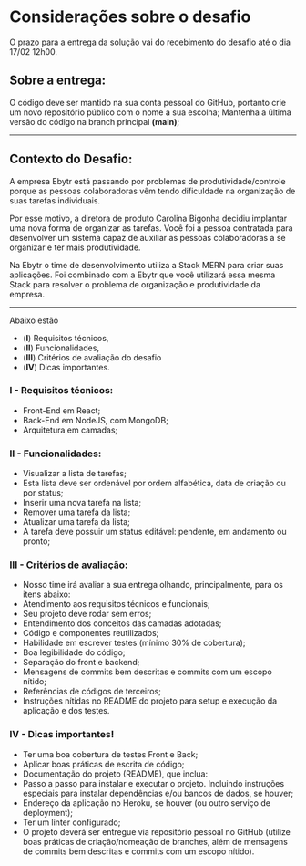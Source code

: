 
# Considerações sobre o desafio

O prazo para a entrega da solução vai do recebimento do desafio até o dia 17/02 12h00.


## Sobre a entrega:

O código deve ser mantido na sua conta pessoal do GitHub, portanto crie um novo repositório público com o nome a sua escolha;
Mantenha a última versão do código na branch principal **(main)**;

___

## Contexto do Desafio:
A empresa Ebytr está passando por problemas de produtividade/controle porque as pessoas colaboradoras vêm tendo dificuldade na organização de suas tarefas individuais. 

Por esse motivo, a diretora de produto Carolina Bigonha decidiu implantar uma nova forma de organizar as tarefas.
Você foi a pessoa contratada para desenvolver um sistema capaz de auxiliar as pessoas colaboradoras a se organizar e ter mais produtividade.


Na Ebytr o time de desenvolvimento utiliza a Stack MERN para criar suas aplicações. Foi combinado com a Ebytr que você utilizará essa mesma Stack para resolver o problema de organização e produtividade da empresa.

___

Abaixo estão 

  - (**I**) Requisitos técnicos,
  - (**II**) Funcionalidades,
  - (**III**) Critérios de avaliação do desafio
  - (**IV**) Dicas importantes.



### **I** - Requisitos técnicos:
 - Front-End em React;
 - Back-End em NodeJS, com MongoDB;
 - Arquitetura em camadas;


### **II** - Funcionalidades:
 - Visualizar a lista de tarefas;
 - Esta lista deve ser ordenável por ordem alfabética, data de criação ou por status;
 - Inserir uma nova tarefa na lista;
 - Remover uma tarefa da lista;
 - Atualizar uma tarefa da lista;
 - A tarefa deve possuir um status editável: pendente, em andamento ou pronto;


### **III** - Critérios de avaliação:
 - Nosso time irá avaliar a sua entrega olhando, principalmente, para os itens abaixo:
 - Atendimento aos requisitos técnicos e funcionais;
 - Seu projeto deve rodar sem erros;
 - Entendimento dos conceitos das camadas adotadas;
 - Código e componentes reutilizados;
 - Habilidade em escrever testes (mínimo 30% de cobertura);
 - Boa legibilidade do código;
 - Separação do front e backend;
 - Mensagens de commits bem descritas e commits com um escopo nítido;
 - Referências de códigos de terceiros;
 - Instruções nítidas no README do projeto para setup e execução da aplicação e dos testes.


### **IV** - Dicas importantes!
 - Ter uma boa cobertura de testes Front e Back;
 - Aplicar boas práticas de escrita de código;
 - Documentação do projeto (README), que inclua:
 - Passo a passo para instalar e executar o projeto. Incluindo instruções especiais para instalar dependências e/ou bancos de dados, se houver;
 - Endereço da aplicação no Heroku, se houver (ou outro serviço de deployment);
 - Ter um linter configurado;
 - O projeto deverá ser entregue via repositório pessoal no GitHub (utilize boas práticas de criação/nomeação de branches, além de mensagens de commits bem descritas e commits com um escopo nítido).
